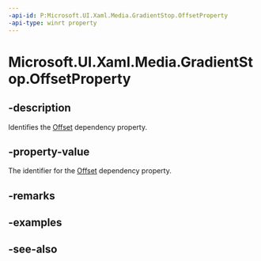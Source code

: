 ```yaml
---
-api-id: P:Microsoft.UI.Xaml.Media.GradientStop.OffsetProperty
-api-type: winrt property
---
```


<!-- Property syntax
public Windows.UI.Xaml.DependencyProperty OffsetProperty { get; }
-->

# Microsoft.UI.Xaml.Media.GradientStop.OffsetProperty

## -description
Identifies the [Offset](gradientstop_offset.md) dependency property.

## -property-value
The identifier for the [Offset](gradientstop_offset.md) dependency property.

## -remarks

## -examples

## -see-also
